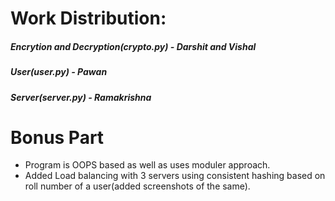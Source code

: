 # Work Distribution:
##### Encrytion and Decryption(crypto.py) - Darshit and Vishal
##### User(user.py) - Pawan
##### Server(server.py) - Ramakrishna

# Bonus Part
* Program is OOPS based as well as uses moduler approach.
* Added Load balancing with 3 servers using consistent hashing based on roll number of a user(added screenshots of the same).
